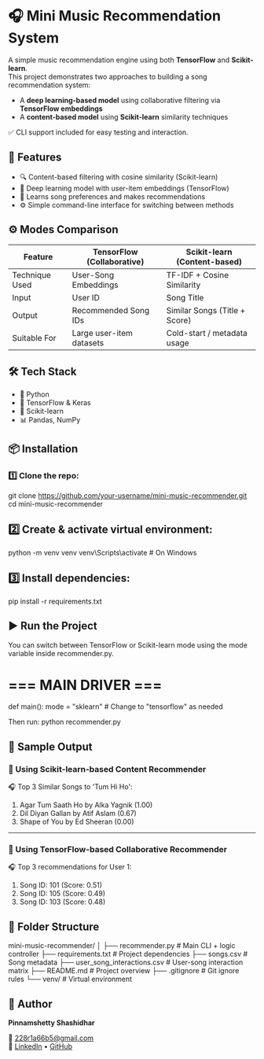 # 🎧 Mini Music Recommendation System

A simple music recommendation engine using both **TensorFlow** and **Scikit-learn**.  
This project demonstrates two approaches to building a song recommendation system:

- A **deep learning-based model** using collaborative filtering via **TensorFlow embeddings**
- A **content-based model** using **Scikit-learn** similarity techniques

✅ CLI support included for easy testing and interaction.


## 🚀 Features

- 🔍 Content-based filtering with cosine similarity (Scikit-learn)
- 🤖 Deep learning model with user-item embeddings (TensorFlow)
- 🧠 Learns song preferences and makes recommendations
- ⚙️ Simple command-line interface for switching between methods


## ⚙️ Modes Comparison

| Feature                     | TensorFlow (Collaborative) | Scikit-learn (Content-based) |
|----------------------------|-----------------------------|-------------------------------|
| Technique Used             | User-Song Embeddings        | TF-IDF + Cosine Similarity    |
| Input                      | User ID                     | Song Title                    |
| Output                     | Recommended Song IDs        | Similar Songs (Title + Score) |
| Suitable For               | Large user-item datasets    | Cold-start / metadata usage   |



## 🛠️ Tech Stack

- 🐍 Python
- 🧠 TensorFlow & Keras
- 🧮 Scikit-learn
- 📊 Pandas, NumPy



## 📦 Installation

### 1️⃣ Clone the repo:


git clone https://github.com/your-username/mini-music-recommender.git
cd mini-music-recommender

## 2️⃣ Create & activate virtual environment:

python -m venv venv
venv\Scripts\activate  # On Windows

## 3️⃣ Install dependencies:

pip install -r requirements.txt

## ▶️ Run the Project
You can switch between TensorFlow or Scikit-learn mode using the mode variable inside recommender.py.


# === MAIN DRIVER ===
def main():
    mode = "sklearn"  # Change to "tensorflow" as needed

Then run:
python recommender.py

## 📸 Sample Output

### 🧠 Using Scikit-learn-based Content Recommender

🎧 Top 3 Similar Songs to 'Tum Hi Ho':
1. Agar Tum Saath Ho by Alka Yagnik (1.00)  
2. Dil Diyan Gallan by Atif Aslam (0.67)  
3. Shape of You by Ed Sheeran (0.00)

---

### 🤖 Using TensorFlow-based Collaborative Recommender

🎧 Top 3 recommendations for User 1:
1. Song ID: 101 (Score: 0.51)  
2. Song ID: 105 (Score: 0.49)  
3. Song ID: 103 (Score: 0.48)


## 📁 Folder Structure

mini-music-recommender/
│
├── recommender.py # Main CLI + logic controller
├── requirements.txt # Project dependencies
├── songs.csv # Song metadata
├── user_song_interactions.csv # User-song interaction matrix
├── README.md # Project overview
├── .gitignore # Git ignore rules
└── venv/ # Virtual environment


## 🤝 Author

**Pinnamshetty Shashidhar**

📧 [228r1a66b5@gmail.com](mailto:228r1a66b5@gmail.com)  
🔗 [LinkedIn](https://www.linkedin.com/in/shashidharpb5) • [GitHub](https://github.com/shashidharpb5)